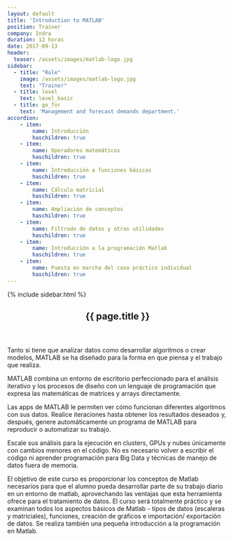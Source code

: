 ```yaml
---
layout: default
title: 'Introduction to MATLAB'
position: Trainer
company: Indra
duration: 12 horas
date: 2017-09-13
header:
  teaser: /assets/images/matlab-logo.jpg
sidebar:
  - title: "Role"
    image: /assets/images/matlab-logo.jpg
    text: "Trainer"
  - title: level
    text: level_basic
  - title: go_for
    text: 'Management and forecast demands department.'
accordion:
    - item:
        name: Introducción
        haschildren: true
    - item:
        name: Operadores matemáticos
        haschildren: true
    - item:
        name: Introducción a funciones básicas
        haschildren: true
    - item:
        name: Cálculo matricial
        haschildren: true
    - item:
        name: Ampliación de conceptos
        haschildren: true
    - item:
        name: Filtrado de datos y otras utilidades
        haschildren: true
    - item:
        name: Introducción a la programación Matlab
        haschildren: true
    - item:
        name: Puesta en marcha del caso práctico individual
        haschildren: true
---
```


<div id="main" role="main">
    {% include sidebar.html %}
    <article class="page" itemscope itemtype="https://schema.org/CreativeWork">
      <meta itemprop="headline" content="{{ page.title }}"/>
      <meta itemprop="description" content="{{ page.header.description }}"/>
      <div class="page__inner-wrap">
        <header>
          <h1 id="page-title" class="page__title" itemprop="headline">{{ page.title }}</h1>
        </header>
        <section class="page__content" itemprop="text">
            <p>Tanto si tiene que analizar datos como desarrollar algoritmos
            o crear modelos, MATLAB se ha diseñado para la forma en que piensa y el trabajo que realiza.</p>
            <p>MATLAB combina un entorno de escritorio perfeccionado para el análisis iterativo y los procesos de diseño con un lenguaje de programación que expresa las matemáticas de matrices y arrays directamente.</p>
            <p>Las apps de MATLAB le permiten ver cómo funcionan diferentes algoritmos con sus datos. Realice iteraciones hasta obtener los resultados deseados y, después, genere automáticamente un programa de MATLAB para reproducir o automatizar su trabajo.</p>
            <p>Escale sus análisis para la ejecución en clusters, GPUs y nubes únicamente con cambios menores en el código. No es necesario volver a escribir el código ni aprender programación para Big Data y técnicas de manejo de datos fuera de memoria.</p>
            <p>El objetivo de este curso es proporcionar los conceptos de Matlab necesarios para
            que el alumno pueda desarrollar parte de su trabajo diario en un entorno de matlab,
            aprovechando las ventajas que esta herramienta ofrece para el tratamiento de datos. El
            curso será totalmente práctico y se examinan todos los aspectos básicos de Matlab -
            tipos de datos (escaleras y matriciales), funciones, creación de gráficos e importación/
            exportación de datos. Se realiza también una pequeña introducción a la programación en
            Matlab.</p>
          <!-- <h3 id="page-title" class="page__title" itemprop="headline" style="margin-bottom: 0.7em;">Temario</h3>     
          {% include accordion include_scripts=true %} -->
        </section>
      </div>
    </article>
</div>
